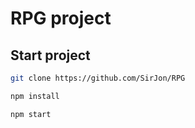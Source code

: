 # RPG project

## Start project

```bash
git clone https://github.com/SirJon/RPG

npm install

npm start
```